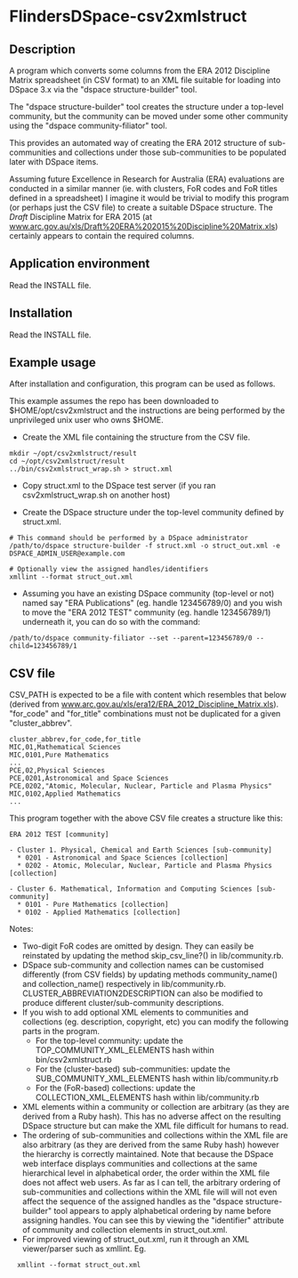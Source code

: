 FlindersDSpace-csv2xmlstruct
============================

Description
-----------

A program which converts some columns from the ERA 2012 Discipline Matrix
spreadsheet (in CSV format) to an XML file suitable for loading into
DSpace 3.x via the "dspace structure-builder" tool.

The "dspace structure-builder" tool creates the structure under a top-level
community, but the community can be moved under some other community using
the "dspace community-filiator" tool.

This provides an automated way of creating the ERA 2012 structure of
sub-communities and collections under those sub-communities to be
populated later with DSpace items.

Assuming future Excellence in Research for Australia (ERA) evaluations
are conducted in a similar manner (ie. with clusters, FoR codes and
FoR titles defined in a spreadsheet) I imagine it would be trivial
to modify this program (or perhaps just the CSV file) to create a
suitable DSpace structure. The *Draft* Discipline Matrix for ERA 2015
(at www.arc.gov.au/xls/Draft%20ERA%202015%20Discipline%20Matrix.xls)
certainly appears to contain the required columns.


Application environment
-----------------------
Read the INSTALL file.


Installation
------------
Read the INSTALL file.


Example usage
-------------

After installation and configuration, this program can be used as follows.

This example assumes the repo has been downloaded to $HOME/opt/csv2xmlstruct
and the instructions are being performed by the unprivileged unix user who
owns $HOME.

- Create the XML file containing the structure from the CSV file.
```
mkdir ~/opt/csv2xmlstruct/result
cd ~/opt/csv2xmlstruct/result
../bin/csv2xmlstruct_wrap.sh > struct.xml
```

- Copy struct.xml to the DSpace test server (if you ran
  csv2xmlstruct_wrap.sh on another host)

- Create the DSpace structure under the top-level community
  defined by struct.xml.
```
# This command should be performed by a DSpace administrator
/path/to/dspace structure-builder -f struct.xml -o struct_out.xml -e DSPACE_ADMIN_USER@example.com

# Optionally view the assigned handles/identifiers
xmllint --format struct_out.xml
```

- Assuming you have an existing DSpace community (top-level or not)
  named say "ERA Publications" (eg. handle 123456789/0) and you wish to
  move the "ERA 2012 TEST" community (eg. handle 123456789/1)
  underneath it, you can do so with the command:
```
/path/to/dspace community-filiator --set --parent=123456789/0 --child=123456789/1
```

CSV file
--------

CSV_PATH is expected to be a file with content which resembles that below
(derived from www.arc.gov.au/xls/era12/ERA_2012_Discipline_Matrix.xls).
"for_code" and "for_title" combinations must not be duplicated for a
given "cluster_abbrev".

```
cluster_abbrev,for_code,for_title
MIC,01,Mathematical Sciences
MIC,0101,Pure Mathematics
...
PCE,02,Physical Sciences
PCE,0201,Astronomical and Space Sciences
PCE,0202,"Atomic, Molecular, Nuclear, Particle and Plasma Physics"
MIC,0102,Applied Mathematics
...
```

This program together with the above CSV file creates a structure like this:
```
ERA 2012 TEST [community]

- Cluster 1. Physical, Chemical and Earth Sciences [sub-community]
  * 0201 - Astronomical and Space Sciences [collection]
  * 0202 - Atomic, Molecular, Nuclear, Particle and Plasma Physics [collection]

- Cluster 6. Mathematical, Information and Computing Sciences [sub-community]
  * 0101 - Pure Mathematics [collection]
  * 0102 - Applied Mathematics [collection]
```

Notes:
- Two-digit FoR codes are omitted by design. They can easily be
  reinstated by updating the method skip_csv_line?() in
  lib/community.rb.
- DSpace sub-community and collection names can be customised
  differently (from CSV fields) by updating methods
  community_name() and collection_name() respectively in
  lib/community.rb. CLUSTER_ABBREVIATION2DESCRIPTION can also
  be modified to produce different cluster/sub-community
  descriptions.
- If you wish to add optional XML elements to communities and
  collections (eg. description, copyright, etc) you can modify
  the following parts in the program.
  * For the top-level community: update the
    TOP_COMMUNITY_XML_ELEMENTS hash within bin/csv2xmlstruct.rb
  * For the (cluster-based) sub-communities: update the
    SUB_COMMUNITY_XML_ELEMENTS hash within lib/community.rb
  * For the (FoR-based) collections: update the
    COLLECTION_XML_ELEMENTS hash within lib/community.rb
- XML elements within a community or collection are arbitrary (as
  they are derived from a Ruby hash). This has no adverse affect
  on the resulting DSpace structure but can make the XML file
  difficult for humans to read.
- The ordering of sub-communities and collections within the XML
  file are also arbitrary (as they are derived from the same Ruby
  hash) however the hierarchy is correctly maintained. Note that
  because the DSpace web interface displays communities and
  collections at the same hierarchical level in alphabetical
  order, the order within the XML file does not affect web users.
  As far as I can tell, the arbitrary ordering of sub-communities
  and collections within the XML file will will not even affect
  the sequence of the assigned handles as the
  "dspace structure-builder" tool appears to apply alphabetical
  ordering by name before assigning handles. You can see this
  by viewing the "identifier" attribute of community and
  collection elements in struct_out.xml.
- For improved viewing of struct_out.xml, run it through an XML
  viewer/parser such as xmllint. Eg.
```
  xmllint --format struct_out.xml
```

